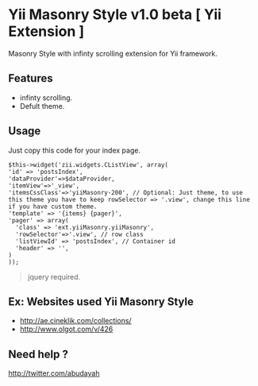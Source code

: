 Yii Masonry Style v1.0 beta [ Yii Extension ]
==========

Masonry Style with infinty scrolling extension for Yii framework.

Features
------
- infinty scrolling.
- Defult theme.

Usage
------

Just copy this code for your index page.

    $this->widget('zii.widgets.CListView', array(
    'id' => 'postsIndex',
    'dataProvider'=>$dataProvider,
    'itemView'=>'_view',
    'itemsCssClass'=>'yiiMasonry-200', // Optional: Just theme, to use this theme you have to keep rowSelector => '.view', change this line if you have custom theme.
    'template' => '{items} {pager}',
    'pager' => array(
      'class' => 'ext.yiiMasonry.yiiMasonry', 
      'rowSelector'=>'.view', // row class
      'listViewId' => 'postsIndex', // Container id
      'header' => '',
    )
    ));
    
> jquery required.
    
Ex: Websites used Yii Masonry Style
----
- http://ae.cineklik.com/collections/
- http://www.olgot.com/v/426

Need help ?
----
http://twitter.com/abudayah
